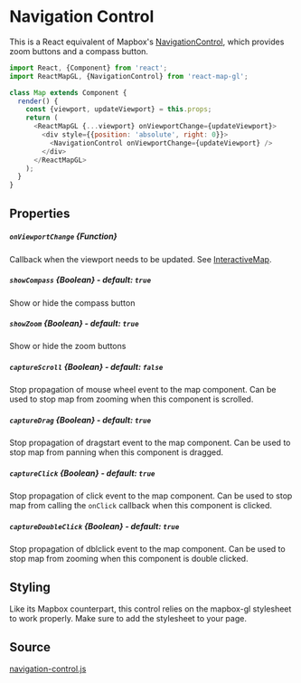 # Navigation Control

This is a React equivalent of Mapbox's [NavigationControl](https://www.mapbox.com/mapbox-gl-js/api/#navigationcontrol),
which provides zoom buttons and a compass button.

```js
import React, {Component} from 'react';
import ReactMapGL, {NavigationControl} from 'react-map-gl';

class Map extends Component {
  render() {
    const {viewport, updateViewport} = this.props;
    return (
      <ReactMapGL {...viewport} onViewportChange={updateViewport}>
        <div style={{position: 'absolute', right: 0}}>
          <NavigationControl onViewportChange={updateViewport} />
        </div>
      </ReactMapGL>
    );
  }
}
```

## Properties

##### `onViewportChange` {Function}
Callback when the viewport needs to be updated. See [InteractiveMap](/docs/components/interactive-map.md).

##### `showCompass` {Boolean} - default: `true`
Show or hide the compass button

##### `showZoom` {Boolean} - default: `true`
Show or hide the zoom buttons

##### `captureScroll` {Boolean} - default: `false`
Stop propagation of mouse wheel event to the map component. Can be used to stop map from zooming when this component is scrolled.

##### `captureDrag` {Boolean} - default: `true`
Stop propagation of dragstart event to the map component. Can be used to stop map from panning when this component is dragged.

##### `captureClick` {Boolean} - default: `true`
Stop propagation of click event to the map component. Can be used to stop map from calling the `onClick` callback when this component is clicked.

##### `captureDoubleClick` {Boolean} - default: `true`
Stop propagation of dblclick event to the map component. Can be used to stop map from zooming when this component is double clicked.

## Styling

Like its Mapbox counterpart, this control relies on the mapbox-gl stylesheet to work properly. Make sure to add the stylesheet to your page.

## Source
[navigation-control.js](https://github.com/uber/react-map-gl/tree/4.1-release/src/components/navigation-control.js)

